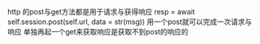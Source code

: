http 的post与get方法都是用于请求与获得响应
	resp = await self.session.post(self.url, data = str(msg))
用一个post就可以完成一次请求与响应
单独再起一个get来获取响应是获取不到post的响应的